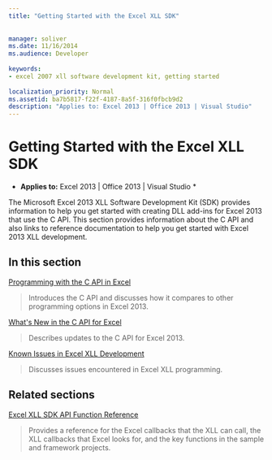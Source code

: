 ```yaml
---
title: "Getting Started with the Excel XLL SDK"
 
 
manager: soliver
ms.date: 11/16/2014
ms.audience: Developer
 
keywords:
- excel 2007 xll software development kit, getting started
 
localization_priority: Normal
ms.assetid: ba7b5817-f22f-4187-8a5f-316f0fbcb9d2
description: "Applies to: Excel 2013 | Office 2013 | Visual Studio"
---
```


# Getting Started with the Excel XLL SDK

 * **Applies to:** Excel 2013 | Office 2013 | Visual Studio * 
  
The Microsoft Excel 2013 XLL Software Development Kit (SDK) provides information to help you get started with creating DLL add-ins for Excel 2013 that use the C API. This section provides information about the C API and also links to reference documentation to help you get started with Excel 2013 XLL development.
  
## In this section

[Programming with the C API in Excel](programming-with-the-c-api-in-excel.md)
  
> Introduces the C API and discusses how it compares to other programming options in Excel 2013.
    
[What's New in the C API for Excel](what-s-new-in-the-c-api-for-excel.md)
  
> Describes updates to the C API for Excel 2013.
    
[Known Issues in Excel XLL Development](known-issues-in-excel-xll-development.md)
  
> Discusses issues encountered in Excel XLL programming.
    
## Related sections

[Excel XLL SDK API Function Reference](excel-xll-sdk-api-function-reference.md)
  
> Provides a reference for the Excel callbacks that the XLL can call, the XLL callbacks that Excel looks for, and the key functions in the sample and framework projects.
    

